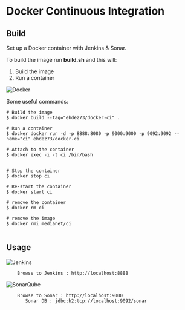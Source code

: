 # Docker Continuous Integration


## Build
Set up a Docker container with Jenkins & Sonar.


To build the image run **build.sh** and this will:

1. Build the image 
2. Run a container

![Docker](http://blog.docker.com/wp-content/uploads/2013/08/KuDr42X_ITXghJhSInDZekNEF0jLt3NeVxtRye3tqco.png "Docker" )

 Some useful commands: 
```
# Build the image
$ docker build --tag="ehdez73/docker-ci" .

# Run a container 
$ docker docker run -d -p 8888:8080 -p 9000:9000 -p 9092:9092 --name="ci" ehdez73/docker-ci

# Attach to the container
$ docker exec -i -t ci /bin/bash


# Stop the container
$ docker stop ci

# Re-start the container
$ docker start ci

# remove the container
$ docker rm ci

# remove the image
$ docker rmi medianet/ci


```
## Usage

![Jenkins](https://wiki.jenkins-ci.org/download/attachments/2916393/logo-title.png "Jenkins")
```
    Browse to Jenkins : http://localhost:8888
```

![SonarQube](http://www.medianetsoftware.com/wp-content/uploads/2014/06/SonarQube1-780x187.png)
```
    Browse to Sonar : http://localhost:9000
	   Sonar DB : jdbc:h2:tcp://localhost:9092/sonar 
```


